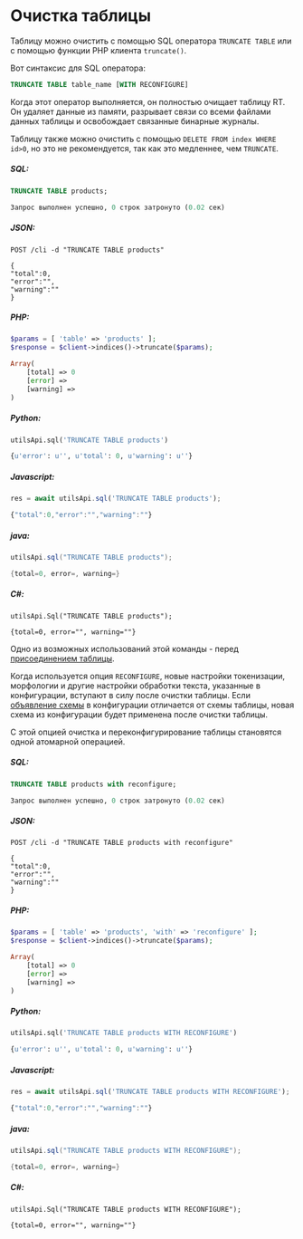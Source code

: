 # Очистка таблицы

Таблицу можно очистить с помощью SQL оператора `TRUNCATE TABLE` или с помощью функции PHP клиента `truncate()`.

Вот синтаксис для SQL оператора:

```sql
TRUNCATE TABLE table_name [WITH RECONFIGURE]
```

<!-- example truncate -->

Когда этот оператор выполняется, он полностью очищает таблицу RT. Он удаляет данные из памяти, разрывает связи со всеми файлами данных таблицы и освобождает связанные бинарные журналы.

Таблицу также можно очистить с помощью `DELETE FROM index WHERE id>0`, но это не рекомендуется, так как это медленнее, чем `TRUNCATE`.

<!-- intro -->
##### SQL:
<!-- request SQL -->

```sql
TRUNCATE TABLE products;
```
<!-- response SQL -->

```sql
Запрос выполнен успешно, 0 строк затронуто (0.02 сек)
```

<!-- intro -->
##### JSON:

<!-- request JSON -->

```http
POST /cli -d "TRUNCATE TABLE products"
```

<!-- response JSON -->
```http
{
"total":0,
"error":"",
"warning":""
}
```

<!-- intro -->
##### PHP:

<!-- request PHP -->

```php
$params = [ 'table' => 'products' ];
$response = $client->indices()->truncate($params);
```

<!-- response PHP -->
```php
Array(
    [total] => 0
    [error] => 
    [warning] => 
)
```
<!-- intro -->
##### Python:

<!-- request Python -->

```python
utilsApi.sql('TRUNCATE TABLE products')
```

<!-- response Python -->
```python
{u'error': u'', u'total': 0, u'warning': u''}
```
<!-- intro -->
##### Javascript:

<!-- request javascript -->

```javascript
res = await utilsApi.sql('TRUNCATE TABLE products');
```

<!-- response javascript -->
```javascript
{"total":0,"error":"","warning":""}
```

<!-- intro -->
##### java:

<!-- request Java -->

```java
utilsApi.sql("TRUNCATE TABLE products");
```

<!-- response Java -->
```java
{total=0, error=, warning=}
```

<!-- intro -->
##### C#:

<!-- request C# -->

```clike
utilsApi.Sql("TRUNCATE TABLE products");
```

<!-- response C# -->
```clike
{total=0, error="", warning=""}
```

<!-- end -->

Одно из возможных использований этой команды - перед [присоединением таблицы](Data_creation_and_modification/Adding_data_from_external_storages/Adding_data_to_tables/Attaching_one_table_to_another.md).

<!-- example truncate with RECONFIGURE -->

Когда используется опция `RECONFIGURE`, новые настройки токенизации, морфологии и другие настройки обработки текста, указанные в конфигурации, вступают в силу после очистки таблицы. Если [объявление схемы](Creating_a_table/Data_types.md) в конфигурации отличается от схемы таблицы, новая схема из конфигурации будет применена после очистки таблицы.

С этой опцией очистка и переконфигурирование таблицы становятся одной атомарной операцией.

<!-- intro -->
##### SQL:
<!-- request SQL -->

```sql
TRUNCATE TABLE products with reconfigure;
```
<!-- response SQL -->

```sql
Запрос выполнен успешно, 0 строк затронуто (0.02 сек)
```

<!-- intro -->
##### JSON:

<!-- request HTTP -->

```http
POST /cli -d "TRUNCATE TABLE products with reconfigure"
```

<!-- response HTTP -->
```http
{
"total":0,
"error":"",
"warning":""
}
```

<!-- intro -->
##### PHP:

<!-- request PHP -->

```php
$params = [ 'table' => 'products', 'with' => 'reconfigure' ];
$response = $client->indices()->truncate($params);
```

<!-- response PHP -->
```php
Array(
    [total] => 0
    [error] => 
    [warning] => 
)
```
<!-- intro -->
##### Python:

<!-- request Python -->

```python
utilsApi.sql('TRUNCATE TABLE products WITH RECONFIGURE')
```

<!-- response Python -->
```python
{u'error': u'', u'total': 0, u'warning': u''}
```
<!-- intro -->
##### Javascript:

<!-- request javascript -->

```javascript
res = await utilsApi.sql('TRUNCATE TABLE products WITH RECONFIGURE');
```

<!-- response javascript -->
```javascript
{"total":0,"error":"","warning":""}
```

<!-- intro -->
##### java:

<!-- request Java -->

```java
utilsApi.sql("TRUNCATE TABLE products WITH RECONFIGURE");
```

<!-- response Java -->
```java
{total=0, error=, warning=}
```

<!-- intro -->
##### C#:

<!-- request C# -->

```clike
utilsApi.Sql("TRUNCATE TABLE products WITH RECONFIGURE");
```

<!-- response C# -->
```clike
{total=0, error="", warning=""}
```
<!-- end -->
<!-- proofread -->
